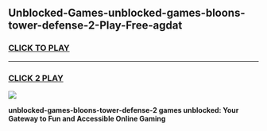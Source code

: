 
## Unblocked-Games-unblocked-games-bloons-tower-defense-2-Play-Free-agdat
<h3>
<a href="https://premium76.site?title=unblocked-games-bloons-tower-defense-2&ref=09A">CLICK TO PLAY</a></h3>
<hr>

<h3>
<a href="https://premium76.site?title=unblocked-games-bloons-tower-defense-2&ref=09A">CLICK 2 PLAY</a>
  
</h3>

<a href="https://premium76.site?title=unblocked-games-bloons-tower-defense-2&ref=09A"><img src="https://clearcache.store/games.png"></a>


**unblocked-games-bloons-tower-defense-2 games unblocked: Your Gateway to Fun and Accessible Online Gaming**

